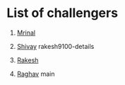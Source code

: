 # List of challengers
1. [Mrinal](https://github.com/mrinal1224)
2. [Shivay](https://github.com/shivaylamba)
 rakesh9100-details
3. [Rakesh](https://github.com/rakesh9100)

3. [Raghav](https://github.com/raghavdhingra)
 main
